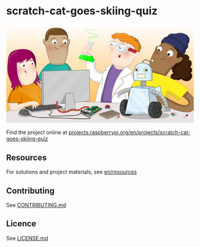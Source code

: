 # scratch-cat-goes-skiing-quiz

![scratch-cat-goes-skiing-quiz](banner.png)

Find the project online at [projects.raspberrypi.org/en/projects/scratch-cat-goes-skiing-quiz](https://projects.raspberrypi.org/en/projects/scratch-cat-goes-skiing-quiz)

## Resources
For solutions and project materials, see [en/resources](https://github.com/raspberrypilearning/scratch-cat-goes-skiing-quiz/tree/master/en/resources)

## Contributing
See [CONTRIBUTING.md](CONTRIBUTING.md)

## Licence
 See [LICENSE.md](LICENSE.md)